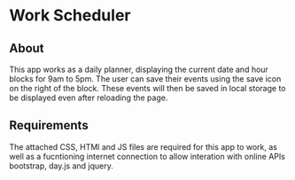 # Work Scheduler


## About

This app works as a daily planner, displaying the current date and hour blocks for 9am to 5pm. The user can save their events using the save icon on the right of the block. These events will then be saved in local storage to be displayed even after reloading the page. 

## Requirements

The attached CSS, HTMl and JS files are required for this app to work, as well as a fucntioning internet connection to allow interation with online APIs bootstrap, day.js and jquery. 
